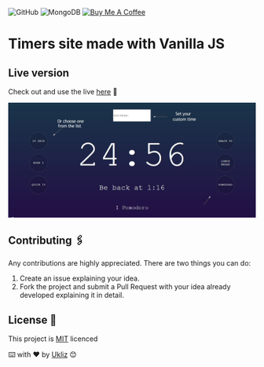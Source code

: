 ![GitHub](https://img.shields.io/github/license/Uklizdev/React-Score-Counter?style=for-the-badge) ![MongoDB](https://img.shields.io/badge/MongoDB-4EA94B?style=for-the-badge&logo=mongodb&logoColor=white) <a href="https://www.buymeacoffee.com/ukliz" target="_blank"><img src="https://cdn.buymeacoffee.com/buttons/default-orange.png" alt="Buy Me A Coffee" height="41" width="174"></a>

# Timers site made with Vanilla JS

## Live version

Check out and use the live [here](/) 📡

![Preview](./Assets/Preview.jpg)

## Contributing 🖇️

Any contributions are highly appreciated. There are two things you can do:

1. Create an issue explaining your idea.
2. Fork the project and submit a Pull Request with your idea already developed explaining it in detail.

## License 📄

This project is [MIT](https://choosealicense.com/licenses/mit/) licenced

⌨️ with ❤️ by [Ukliz](https://github.com/Uklizdev) 😊
